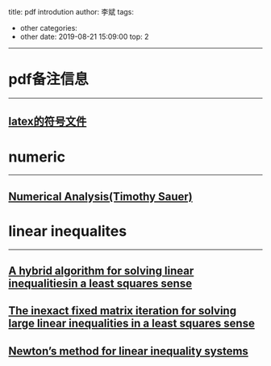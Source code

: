 title: pdf introdution
author: 李斌
tags:
  - other
categories:
  - other
date: 2019-08-21 15:09:00
top: 2
---
# pdf备注信息
---
## [latex的符号文件](http://muzi198783.iok.la:27939/latex/LaTeX.pdf)

# numeric
---
## [Numerical Analysis\(Timothy Sauer\)](http://muzi198783.iok.la:27939/numeric/Numerical_Analysis(Timothy_Sauer).pdf)

# linear inequalites
---
## [A hybrid algorithm for solving linear inequalitiesin a least squares sense](http://muzi198783.iok.la:27939/linear_equalities/A%20hybrid%20algorithm%20for%20solving%20linear%20inequalities%20in%20a%20least%20squares%20sense.pdf)
## [The inexact fixed matrix iteration for solving large linear inequalities in a least squares sense](http://muzi198783.iok.la:27939/linear_equalities/The%20inexact%20fixed%20matrix%20iteration%20for%20solving%20large%20linear%20inequalities%20in%20a%20least%20squares%20sense.pdf)
## [Newton’s method for linear inequality systems](http://muzi198783.iok.la:27939/linear_equalities/Newtons%20method%20for%20linear%20inequality%20systems.pdf)

